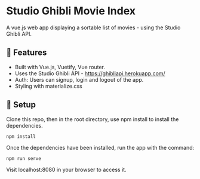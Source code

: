 # Studio Ghibli Movie Index

A vue.js web app displaying a sortable list of movies - using the Studio Ghibli API.



## :art: Features

   * Built with Vue.js, Vuetify, Vue router.
   * Uses the Studio Ghibli API - https://ghibliapi.herokuapp.com/
   * Auth: Users can signup, login and logout of the app.
   * Styling with materialize.css

## :wrench: Setup

Clone this repo, then in the root directory, use npm install to install the dependencies.

```bash
npm install
```

Once the dependencies have been installed, run the app with the command:

```
npm run serve
```

Visit localhost:8080 in your browser to access it.
